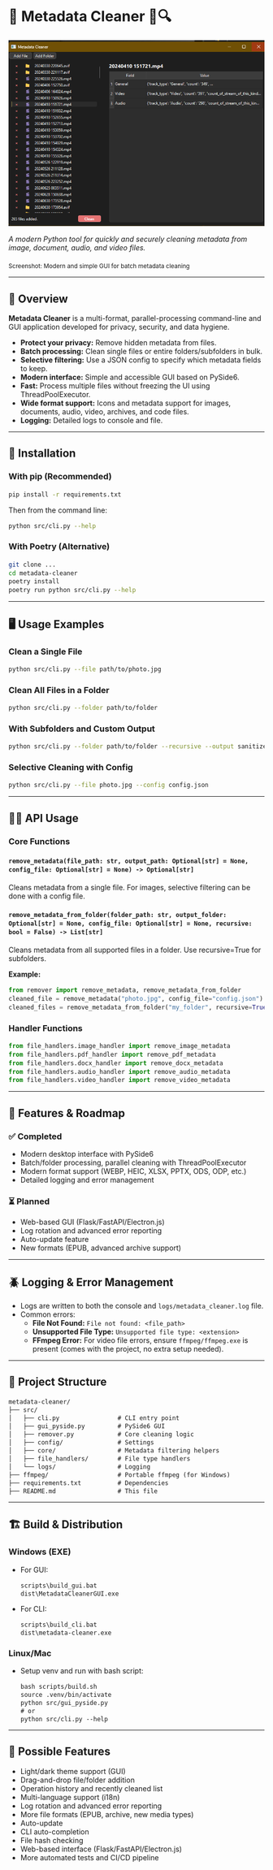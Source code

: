 # 📄 Metadata Cleaner 🧹🔍

<img src="docs/ss.png" alt="Metadata Cleaner Screenshot" width="600" />

*A modern Python tool for quickly and securely cleaning metadata from image, document, audio, and video files.*

<sub>Screenshot: Modern and simple GUI for batch metadata cleaning</sub>

---

## 📌 Overview

**Metadata Cleaner** is a multi-format, parallel-processing command-line and GUI application developed for privacy, security, and data hygiene.

- **Protect your privacy:** Remove hidden metadata from files.
- **Batch processing:** Clean single files or entire folders/subfolders in bulk.
- **Selective filtering:** Use a JSON config to specify which metadata fields to keep.
- **Modern interface:** Simple and accessible GUI based on PySide6.
- **Fast:** Process multiple files without freezing the UI using ThreadPoolExecutor.
- **Wide format support:** Icons and metadata support for images, documents, audio, video, archives, and code files.
- **Logging:** Detailed logs to console and file.

---

## 🚀 Installation

### With pip (Recommended)
```bash
pip install -r requirements.txt
```

Then from the command line:
```bash
python src/cli.py --help
```

### With Poetry (Alternative)
```bash
git clone ...
cd metadata-cleaner
poetry install
poetry run python src/cli.py --help
```

---

## 🖥️ Usage Examples

### Clean a Single File
```bash
python src/cli.py --file path/to/photo.jpg
```

### Clean All Files in a Folder
```bash
python src/cli.py --folder path/to/folder
```

### With Subfolders and Custom Output
```bash
python src/cli.py --folder path/to/folder --recursive --output sanitized_files --yes
```

### Selective Cleaning with Config
```bash
python src/cli.py --file photo.jpg --config config.json
```

---

## 🧑‍💻 API Usage

### Core Functions

#### `remove_metadata(file_path: str, output_path: Optional[str] = None, config_file: Optional[str] = None) -> Optional[str]`
Cleans metadata from a single file. For images, selective filtering can be done with a config file.

#### `remove_metadata_from_folder(folder_path: str, output_folder: Optional[str] = None, config_file: Optional[str] = None, recursive: bool = False) -> List[str]`
Cleans metadata from all supported files in a folder. Use recursive=True for subfolders.

**Example:**
```python
from remover import remove_metadata, remove_metadata_from_folder
cleaned_file = remove_metadata("photo.jpg", config_file="config.json")
cleaned_files = remove_metadata_from_folder("my_folder", recursive=True)
```

### Handler Functions
```python
from file_handlers.image_handler import remove_image_metadata
from file_handlers.pdf_handler import remove_pdf_metadata
from file_handlers.docx_handler import remove_docx_metadata
from file_handlers.audio_handler import remove_audio_metadata
from file_handlers.video_handler import remove_video_metadata
```

---

## 📝 Features & Roadmap

### ✅ Completed
- Modern desktop interface with PySide6
- Batch/folder processing, parallel cleaning with ThreadPoolExecutor
- Modern format support (WEBP, HEIC, XLSX, PPTX, ODS, ODP, etc.)
- Detailed logging and error management

### ⏳ Planned
- Web-based GUI (Flask/FastAPI/Electron.js)
- Log rotation and advanced error reporting
- Auto-update feature
- New formats (EPUB, advanced archive support)

---

## 🪲 Logging & Error Management
- Logs are written to both the console and `logs/metadata_cleaner.log` file.
- Common errors:
  - **File Not Found:**  `File not found: <file_path>`
  - **Unsupported File Type:**  `Unsupported file type: <extension>`
  - **FFmpeg Error:**  For video file errors, ensure `ffmpeg/ffmpeg.exe` is present (comes with the project, no extra setup needed).

---

## 📂 Project Structure
```
metadata-cleaner/
├── src/
│   ├── cli.py                # CLI entry point
│   ├── gui_pyside.py         # PySide6 GUI
│   ├── remover.py            # Core cleaning logic
│   ├── config/               # Settings
│   ├── core/                 # Metadata filtering helpers
│   ├── file_handlers/        # File type handlers
│   └── logs/                 # Logging
├── ffmpeg/                   # Portable ffmpeg (for Windows)
├── requirements.txt          # Dependencies
├── README.md                 # This file
```

---

## 🏗️ Build & Distribution

### Windows (EXE)
- For GUI:
  ```
  scripts\build_gui.bat
  dist\MetadataCleanerGUI.exe
  ```
- For CLI:
  ```
  scripts\build_cli.bat
  dist\metadata-cleaner.exe
  ```

### Linux/Mac
- Setup venv and run with bash script:
  ```
  bash scripts/build.sh
  source .venv/bin/activate
  python src/gui_pyside.py
  # or
  python src/cli.py --help
  ```

---

## 🚀 Possible Features
- Light/dark theme support (GUI)
- Drag-and-drop file/folder addition
- Operation history and recently cleaned list
- Multi-language support (i18n)
- Log rotation and advanced error reporting
- More file formats (EPUB, archive, new media types)
- Auto-update
- CLI auto-completion
- File hash checking
- Web-based interface (Flask/FastAPI/Electron.js)
- More automated tests and CI/CD pipeline
